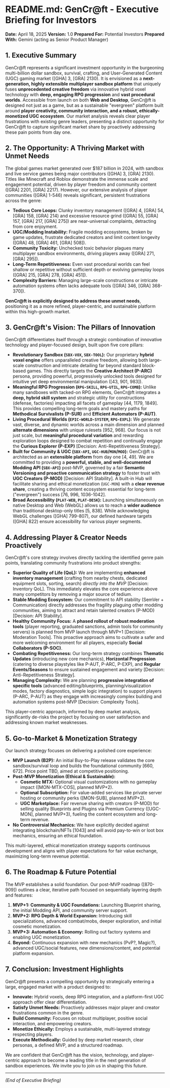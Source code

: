 # README.md: GenCr@ft - Executive Briefing for Investors

**Date:** April 18, 2025
**Version:** 1.0
**Prepared For:** Potential Investors
**Prepared With:** Gemini (acting as Senior Product Manager)

## 1. Executive Summary

GenCr@ft represents a significant investment opportunity in the burgeoning multi-billion dollar sandbox, survival, crafting, and User-Generated Content (UGC) gaming market ([GHA] 3, [GRA] 2130). It is envisioned as a **next-generation, highly extensible multiplayer sandbox platform** that uniquely fuses **unprecedented creative freedom** via innovative hybrid voxel technology with **deep, engaging RPG progression** and **vast procedural worlds**. Accessible from launch on both **Web and Desktop**, GenCr@ft is designed not just as a game, but as a sustainable "evergreen" platform built around **player creativity, community interaction, and a robust, ethically-monetized UGC ecosystem**. Our market analysis reveals clear player frustrations with existing genre leaders, presenting a distinct opportunity for GenCr@ft to capture significant market share by proactively addressing these pain points from day one.

## 2. The Opportunity: A Thriving Market with Unmet Needs

The global games market generated over $187 billion in 2024, with sandbox and live service games being major contributors ([GHA] 3, [GRA] 2130). Titles like Minecraft and Roblox demonstrate the immense scale and engagement potential, driven by player freedom and community content ([GRA] 2201, [GRA] 2217). However, our extensive analysis of player communities ([GRA] 1-546) reveals significant, persistent frustrations across the genre:

* **Tedious Core Loops:** Clunky inventory management ([GRA] 4, [GRA] 54, [GRA] 158, [GRA] 214) and excessive resource grind ([GRA] 55, [GRA] 157, [GRA] 217, [GRA] 275]) are near-universal complaints, detracting from core enjoyment.
* **UGC/Modding Instability:** Fragile modding ecosystems, broken by game updates, frustrate dedicated creators and limit content longevity ([GRA] 48, [GRA] 461, [GRA] 508]).
* **Community Toxicity:** Unchecked toxic behavior plagues many multiplayer sandbox environments, driving players away ([GRA] 271, [GRA] 295]).
* **Long-Term Repetitiveness:** Even vast procedural worlds can feel shallow or repetitive without sufficient depth or evolving gameplay loops ([GRA] 215, [GRA] 278, [GRA] 451]).
* **Complexity Barriers:** Managing large-scale constructions or intricate automation systems often lacks adequate tools ([GRA] 346, [GRA] 368-370]).

**GenCr@ft is explicitly designed to address these unmet needs**, positioning it as a more refined, player-centric, and sustainable platform within this high-growth market.

## 3. GenCr@ft's Vision: The Pillars of Innovation

GenCr@ft differentiates itself through a strategic combination of innovative technology and player-focused design, built upon five core pillars:

* **Revolutionary Sandbox (`SBX-VOX`, `SBX-TOOL`):** Our proprietary **hybrid voxel engine** offers unparalleled creative freedom, allowing both large-scale construction and intricate detailing far beyond standard block-based games. This directly targets the **Creative Architect (P-ARC)** persona, providing powerful, progressively unlocked tools designed for intuitive yet deep environmental manipulation ([43, 901, 983]).
* **Meaningful RPG Progression (`RPG-SKILL`, `RPG-UTIL`, `RPG-COMB`):** Unlike many sandboxes with tacked-on RPG elements, GenCr@ft integrates a **deep, hybrid skill system** and strategic utility for constructions (defense, factories) impacting all facets of gameplay [44, 1179, 1849]. This provides compelling long-term goals and mastery paths for **Methodical Survivalists (P-SUR)** and **Efficient Automators (P-AUT)**.
* **Living Procedural Worlds (`EPIC-WORLD-SYSTEM`, `RPG-EXPL`):** We generate vast, diverse, and dynamic worlds across a main dimension and planned **alternate dimensions** with unique rulesets [952, 968]. Our focus is not just scale, but **meaningful procedural variation** and rewarding exploration loops designed to combat repetition and continually engage the **Curious Explorer (P-EXP)** [Decision: Anti-Repetitiveness Strategy].
* **Built for Community & UGC (`SBX-API`, `UGC-HUB`/`MON`/`MOD`):** GenCr@ft is architected as an **extensible platform** from day one [4, 49]. We are committed to providing a **powerful, stable, and well-documented Modding API (`SBX-API`)** post-MVP, governed by a fair **Semantic Versioning and proactive communication strategy** to foster trust with **UGC Creators (P-MOD)** [Decision: API Stability]. A built-in Hub will facilitate sharing and ethical monetization (`UGC-MON`) with a **clear revenue share**, creating a thriving content ecosystem essential for long-term ("evergreen") success [76, 996, 1036-1042].
* **Broad Accessibility (`PLAT-WEB`, `PLAT-DESK`):** Launching simultaneously on native Desktop and Web (WebGL) allows us to reach a **wider audience** than traditional desktop-only titles [5, 838]. While acknowledging WebGL challenges ([GHA] 799-807), our defined hardware targets ([GHA] 822) ensure accessibility for various player segments.

## 4. Addressing Player & Creator Needs Proactively

GenCr@ft's core strategy involves directly tackling the identified genre pain points, translating community frustrations into product strengths:

* **Superior Quality of Life (QoL):** We are implementing **enhanced inventory management** (crafting from nearby chests, dedicated equipment slots, sorting, search) *directly into the MVP* [Decision: Inventory QoL]. This immediately elevates the core experience above many competitors by removing a major source of tedium.
* **Stable Modding Ecosystem:** Our commitment to API stability (SemVer + Communication) directly addresses the fragility plaguing other modding communities, aiming to attract and retain talented creators (P-MOD) [Decision: API Stability].
* **Healthy Community Focus:** A **phased rollout of robust moderation tools** (player reporting, graduated sanctions, admin tools for community servers) is planned from MVP launch through MVP+1 [Decision: Moderation Tools]. This proactive approach aims to cultivate a safer and more welcoming environment for all players, especially **Social Collaborators (P-SOC)**.
* **Combating Repetitiveness:** Our long-term strategy combines **Thematic Updates** (introducing new core mechanics), **Horizontal Progression** (catering to diverse playstyles like P-AUT, P-ARC, P-EXP), and **Regular Events/Seasons** to ensure sustained engagement and variety [Decision: Anti-Repetitiveness Strategy].
* **Managing Complexity:** We are planning **progressive integration of specific tools** (advanced editing/blueprints, planning/visualization modes, factory diagnostics, simple logic integration) to support players (P-ARC, P-AUT) as they engage with increasingly complex building and automation systems post-MVP [Decision: Complexity Tools].

This player-centric approach, informed by deep market analysis, significantly de-risks the project by focusing on user satisfaction and addressing known market weaknesses.

## 5. Go-to-Market & Monetization Strategy

Our launch strategy focuses on delivering a polished core experience:

* **MVP Launch (B2P):** An initial Buy-to-Play release validates the core sandbox/survival loop and builds the foundational community [660, 672]. Price point TBD, aimed at competitive positioning.
* **Post-MVP Monetization (Ethical & Sustainable):**
    * **Cosmetic MTX:** Optional visual customizations with no gameplay impact ([MON-MTX-COS], planned MVP+2).
    * **Optional Subscription:** For value-added services like private server hosting or community perks ([MON-SUB], planned MVP+2).
    * **UGC Marketplace:** Fair revenue sharing with creators (P-MOD) for selling quality Blueprints and Plugins via Premium Currency ([UGC-MON], planned MVP+3), fueling the content ecosystem and long-term revenue.
* **No Controversial Mechanics:** We have explicitly decided against integrating blockchain/NFTs [1043] and will avoid pay-to-win or loot box mechanics, ensuring an ethical foundation.

This multi-layered, ethical monetization strategy supports continuous development and aligns with player expectations for fair value exchange, maximizing long-term revenue potential.

## 6. The Roadmap & Future Potential

The MVP establishes a solid foundation. Our post-MVP roadmap ([870-909]) outlines a clear, iterative path focused on sequentially layering depth and features:

1.  **MVP+1: Community & UGC Foundations:** Launching Blueprint sharing, the initial Modding API, and community server support.
2.  **MVP+2: RPG Depth & World Expansion:** Introducing skill specializations, advanced combat/mobs, deeper exploration, and initial cosmetic monetization.
3.  **MVP+3: Automation & Economy:** Rolling out factory systems and enabling UGC monetization.
4.  **Beyond:** Continuous expansion with new mechanics (PvP?, Magic?), advanced UGC/social features, new dimensions/content, and potential platform expansion.

## 7. Conclusion: Investment Highlights

GenCr@ft presents a compelling opportunity by strategically entering a large, engaged market with a product designed to:

* **Innovate:** Hybrid voxels, deep RPG integration, and a platform-first UGC approach offer clear differentiation.
* **Satisfy Unmet Needs:** Proactively addresses major player and creator frustrations common in the genre.
* **Build Community:** Focuses on robust multiplayer, positive social interaction, and empowering creators.
* **Monetize Ethically:** Employs a sustainable, multi-layered strategy respecting players.
* **Execute Methodically:** Guided by deep market research, clear personas, a defined MVP, and a structured roadmap.

We are confident that GenCr@ft has the vision, technology, and player-centric approach to become a leading title in the next generation of sandbox experiences. We invite you to join us in shaping this future.

---
*(End of Executive Briefing)*
